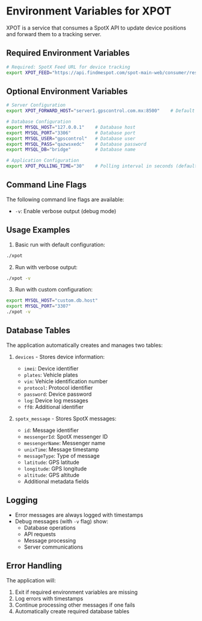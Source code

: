 # Environment Variables for XPOT

XPOT is a service that consumes a SpotX API to update device positions and forward them to a tracking server.

## Required Environment Variables

```bash
# Required: SpotX Feed URL for device tracking
export XPOT_FEED="https://api.findmespot.com/spot-main-web/consumer/rest-api/2.0/public/feed/0BkM9B2i01vF8eigoq3T1XO5HgMfQmfQa/message.xml"
```

## Optional Environment Variables

```bash
# Server Configuration
export XPOT_FORWARD_HOST="server1.gpscontrol.com.mx:8500"    # Default tracking server

# Database Configuration
export MYSQL_HOST="127.0.0.1"    # Database host
export MYSQL_PORT="3306"         # Database port
export MYSQL_USER="gpscontrol"   # Database user
export MYSQL_PASS="qazwsxedc"    # Database password
export MYSQL_DB="bridge"         # Database name

# Application Configuration
export XPOT_POLLING_TIME="30"    # Polling interval in seconds (default: 30)
```

## Command Line Flags

The following command line flags are available:

- `-v`: Enable verbose output (debug mode)

## Usage Examples

1. Basic run with default configuration:
```bash
./xpot
```

2. Run with verbose output:
```bash
./xpot -v
```

3. Run with custom configuration:
```bash
export MYSQL_HOST="custom.db.host"
export MYSQL_PORT="3307"
./xpot -v
```

## Database Tables

The application automatically creates and manages two tables:

1. `devices` - Stores device information:
   - `imei`: Device identifier
   - `plates`: Vehicle plates
   - `vin`: Vehicle identification number
   - `protocol`: Protocol identifier
   - `password`: Device password
   - `log`: Device log messages
   - `ff0`: Additional identifier

2. `spotx_message` - Stores SpotX messages:
   - `id`: Message identifier
   - `messengerId`: SpotX messenger ID
   - `messengerName`: Messenger name
   - `unixTime`: Message timestamp
   - `messageType`: Type of message
   - `latitude`: GPS latitude
   - `longitude`: GPS longitude
   - `altitude`: GPS altitude
   - Additional metadata fields

## Logging

- Error messages are always logged with timestamps
- Debug messages (with `-v` flag) show:
  - Database operations
  - API requests
  - Message processing
  - Server communications

## Error Handling

The application will:
1. Exit if required environment variables are missing
2. Log errors with timestamps
3. Continue processing other messages if one fails
4. Automatically create required database tables
